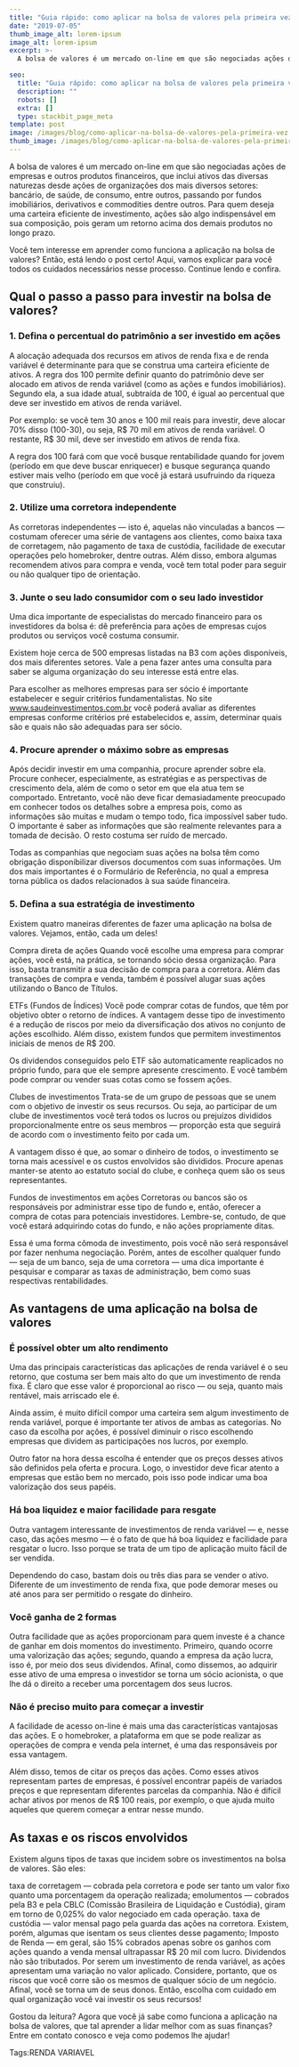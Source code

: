```yaml
---
title: "Guia rápido: como aplicar na bolsa de valores pela primeira vez"
date: "2019-07-05"
thumb_image_alt: lorem-ipsum
image_alt: lorem-ipsum
excerpt: >-
  A bolsa de valores é um mercado on-line em que são negociadas ações de empresas e outros produtos financeiros, que inclui ativos das diversas naturezas desde ações de organizações dos mais diversos setores: bancário, de saúde, de consumo, entre outros, passando por fundos imobiliários, derivativos e commodities dentre outros. Para quem deseja uma carteira eficiente de investimento, ações são algo indispensável em sua composição, pois geram um retorno acima dos demais produtos no longo prazo.

seo:
  title: "Guia rápido: como aplicar na bolsa de valores pela primeira vez"
  description: ""
  robots: []
  extra: []
  type: stackbit_page_meta
template: post
image: /images/blog/como-aplicar-na-bolsa-de-valores-pela-primeira-vez.jpg
thumb_image: /images/blog/como-aplicar-na-bolsa-de-valores-pela-primeira-vez.jpg
---
```


A bolsa de valores é um mercado on-line em que são negociadas ações de empresas e outros produtos financeiros, que inclui ativos das diversas naturezas desde ações de organizações dos mais diversos setores: bancário, de saúde, de consumo, entre outros, passando por fundos imobiliários, derivativos e commodities dentre outros. Para quem deseja uma carteira eficiente de investimento, ações são algo indispensável em sua composição, pois geram um retorno acima dos demais produtos no longo prazo.

Você tem interesse em aprender como funciona a aplicação na bolsa de valores? Então, está lendo o post certo! Aqui, vamos explicar para você todos os cuidados necessários nesse processo. Continue lendo e confira.

## Qual o passo a passo para investir na bolsa de valores?

### 1. Defina o percentual do patrimônio a ser investido em ações

A alocação adequada dos recursos em ativos de renda fixa e de renda variável é determinante para que se construa uma carteira eficiente de ativos. A regra dos 100 permite definir quanto do patrimônio deve ser alocado em ativos de renda variável (como as ações e fundos imobiliários). Segundo ela, a sua idade atual, subtraída de 100, é igual ao percentual que deve ser investido em ativos de renda variável.

Por exemplo: se você tem 30 anos e 100 mil reais para investir, deve alocar 70% disso (100-30), ou seja, R$ 70 mil em ativos de renda variável. O restante, R$ 30 mil, deve ser investido em ativos de renda fixa.

A regra dos 100 fará com que você busque rentabilidade quando for jovem (período em que deve buscar enriquecer) e busque segurança quando estiver mais velho (período em que você já estará usufruindo da riqueza que construiu).

### 2. Utilize uma corretora independente

As corretoras independentes — isto é, aquelas não vinculadas a bancos — costumam oferecer uma série de vantagens aos clientes, como baixa taxa de corretagem, não pagamento de taxa de custódia, facilidade de executar operações pelo homebroker, dentre outras. Além disso, embora algumas recomendem ativos para compra e venda, você tem total poder para seguir ou não qualquer tipo de orientação.

### 3. Junte o seu lado consumidor com o seu lado investidor

Uma dica importante de especialistas do mercado financeiro para os investidores da bolsa é: dê preferência para ações de empresas cujos produtos ou serviços você costuma consumir.

Existem hoje cerca de 500 empresas listadas na B3 com ações disponíveis, dos mais diferentes setores. Vale a pena fazer antes uma consulta para saber se alguma organização do seu interesse está entre elas.

Para escolher as melhores empresas para ser sócio é importante estabelecer e seguir critérios fundamentalistas. No site www.saudeinvestimentos.com.br você poderá avaliar as diferentes empresas conforme critérios pré estabelecidos e, assim, determinar quais são e quais não são adequadas para ser sócio.

### 4. Procure aprender o máximo sobre as empresas

Após decidir investir em uma companhia, procure aprender sobre ela. Procure conhecer, especialmente, as estratégias e as perspectivas de crescimento dela, além de como o setor em que ela atua tem se comportado. Entretanto, você não deve ficar demasiadamente preocupado em conhecer todos os detalhes sobre a empresa pois, como as informações são muitas e mudam o tempo todo, fica impossível saber tudo. O importante é saber as informações que são realmente relevantes para a tomada de decisão. O resto costuma ser ruído de mercado.

Todas as companhias que negociam suas ações na bolsa têm como obrigação disponibilizar diversos documentos com suas informações. Um dos mais importantes é o Formulário de Referência, no qual a empresa torna pública os dados relacionados à sua saúde financeira.

### 5. Defina a sua estratégia de investimento

Existem quatro maneiras diferentes de fazer uma aplicação na bolsa de valores. Vejamos, então, cada um deles!

Compra direta de ações
Quando você escolhe uma empresa para comprar ações, você está, na prática, se tornando sócio dessa organização. Para isso, basta transmitir a sua decisão de compra para a corretora. Além das transações de compra e venda, também é possível alugar suas ações utilizando o Banco de Títulos.

ETFs (Fundos de Índices)
Você pode comprar cotas de fundos, que têm por objetivo obter o retorno de índices. A vantagem desse tipo de investimento é a redução de riscos por meio da diversificação dos ativos no conjunto de ações escolhido. Além disso, existem fundos que permitem investimentos iniciais de menos de R$ 200.

Os dividendos conseguidos pelo ETF são automaticamente reaplicados no próprio fundo, para que ele sempre apresente crescimento. E você também pode comprar ou vender suas cotas como se fossem ações.

Clubes de investimentos
Trata-se de um grupo de pessoas que se unem com o objetivo de investir os seus recursos. Ou seja, ao participar de um clube de investimentos você terá todos os lucros ou prejuízos divididos proporcionalmente entre os seus membros — proporção esta que seguirá de acordo com o investimento feito por cada um.

A vantagem disso é que, ao somar o dinheiro de todos, o investimento se torna mais acessível e os custos envolvidos são divididos. Procure apenas manter-se atento ao estatuto social do clube, e conheça quem são os seus representantes.

Fundos de investimentos em ações
Corretoras ou bancos são os responsáveis por administrar esse tipo de fundo e, então, oferecer a compra de cotas para potenciais investidores. Lembre-se, contudo, de que você estará adquirindo cotas do fundo, e não ações propriamente ditas.

Essa é uma forma cômoda de investimento, pois você não será responsável por fazer nenhuma negociação. Porém, antes de escolher qualquer fundo — seja de um banco, seja de uma corretora — uma dica importante é pesquisar e comparar as taxas de administração, bem como suas respectivas rentabilidades.

## As vantagens de uma aplicação na bolsa de valores

### É possível obter um alto rendimento

Uma das principais características das aplicações de renda variável é o seu retorno, que costuma ser bem mais alto do que um investimento de renda fixa. É claro que esse valor é proporcional ao risco — ou seja, quanto mais rentável, mais arriscado ele é.

Ainda assim, é muito difícil compor uma carteira sem algum investimento de renda variável, porque é importante ter ativos de ambas as categorias. No caso da escolha por ações, é possível diminuir o risco escolhendo empresas que dividem as participações nos lucros, por exemplo.

Outro fator na hora dessa escolha é entender que os preços desses ativos são definidos pela oferta e procura. Logo, o investidor deve ficar atento a empresas que estão bem no mercado, pois isso pode indicar uma boa valorização dos seus papéis.

### Há boa liquidez e maior facilidade para resgate

Outra vantagem interessante de investimentos de renda variável — e, nesse caso, das ações mesmo — é o fato de que há boa liquidez e facilidade para resgatar o lucro. Isso porque se trata de um tipo de aplicação muito fácil de ser vendida.

Dependendo do caso, bastam dois ou três dias para se vender o ativo. Diferente de um investimento de renda fixa, que pode demorar meses ou até anos para ser permitido o resgate do dinheiro.

### Você ganha de 2 formas

Outra facilidade que as ações proporcionam para quem investe é a chance de ganhar em dois momentos do investimento. Primeiro, quando ocorre uma valorização das ações; segundo, quando a empresa da ação lucra, isso é, por meio dos seus dividendos. Afinal, como dissemos, ao adquirir esse ativo de uma empresa o investidor se torna um sócio acionista, o que lhe dá o direito a receber uma porcentagem dos seus lucros.

### Não é preciso muito para começar a investir

A facilidade de acesso on-line é mais uma das características vantajosas das ações. E o homebroker, a plataforma em que se pode realizar as operações de compra e venda pela internet, é uma das responsáveis por essa vantagem.

Além disso, temos de citar os preços das ações. Como esses ativos representam partes de empresas, é possível encontrar papéis de variados preços e que representam diferentes parcelas da companhia. Não é difícil achar ativos por menos de R$ 100 reais, por exemplo, o que ajuda muito aqueles que querem começar a entrar nesse mundo.

## As taxas e os riscos envolvidos

Existem alguns tipos de taxas que incidem sobre os investimentos na bolsa de valores. São eles:

taxa de corretagem — cobrada pela corretora e pode ser tanto um valor fixo quanto uma porcentagem da operação realizada;
emolumentos — cobrados pela B3 e pela CBLC (Comissão Brasileira de Liquidação e Custódia), giram em torno de 0,025% do valor negociado em cada operação.
taxa de custódia — valor mensal pago pela guarda das ações na corretora. Existem, porém, algumas que isentam os seus clientes desse pagamento;
Imposto de Renda — em geral, são 15% cobrados apenas sobre os ganhos com ações quando a venda mensal ultrapassar R$ 20 mil com lucro. Dividendos não são tributados.
Por serem um investimento de renda variável, as ações apresentam uma variação no valor aplicado. Considere, portanto, que os riscos que você corre são os mesmos de qualquer sócio de um negócio. Afinal, você se torna um de seus donos. Então, escolha com cuidado em qual organização você vai investir os seus recursos!

Gostou da leitura? Agora que você já sabe como funciona a aplicação na bolsa de valores, que tal aprender a lidar melhor com as suas finanças? Entre em contato conosco e veja como podemos lhe ajudar!

Tags:RENDA VARIAVEL
